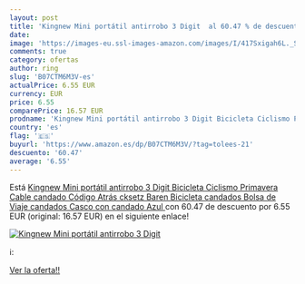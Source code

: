 ```yaml
---
layout: post
title: 'Kingnew Mini portátil antirrobo 3 Digit  al 60.47 % de descuento'
date: 
image: 'https://images-eu.ssl-images-amazon.com/images/I/417Sxigah6L._SL200_.jpg'
comments: true
category: ofertas
author: ring
slug: 'B07CTM6M3V-es'
actualPrice: 6.55 EUR
currency: EUR
price: 6.55
comparePrice: 16.57 EUR
prodname: 'Kingnew Mini portátil antirrobo 3 Digit Bicicleta Ciclismo Primavera Cable candado Código Atrás cksetz Baren Bicicleta candados Bolsa de Viaje candados Casco con candado  Azul '
country: 'es'
flag: '🇪🇸'
buyurl: 'https://www.amazon.es/dp/B07CTM6M3V/?tag=tolees-21'
descuento: '60.47'
average: '6.55'
---
```


Está [Kingnew Mini portátil antirrobo 3 Digit Bicicleta Ciclismo Primavera Cable candado Código Atrás cksetz Baren Bicicleta candados Bolsa de Viaje candados Casco con candado  Azul ](https://www.amazon.es/dp/B07CTM6M3V/?tag=tolees-21) con 60.47 de descuento por 6.55 EUR (original: 16.57 EUR) en el siguiente enlace!

[![Kingnew Mini portátil antirrobo 3 Digit ](https://images-eu.ssl-images-amazon.com/images/I/417Sxigah6L._SL200_.jpg)](https://www.amazon.es/dp/B07CTM6M3V/?tag=tolees-21)

ℹ️:


[Ver la oferta!!](https://www.amazon.es/dp/B07CTM6M3V/?tag=tolees-21)
